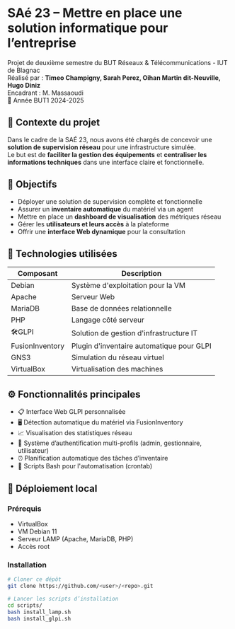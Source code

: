# SAé 23 – Mettre en place une solution informatique pour l’entreprise

Projet de deuxième semestre du BUT Réseaux & Télécommunications - IUT de Blagnac  
Réalisé par : **Timeo Champigny, Sarah Perez, Oihan Martin dit-Neuville, Hugo Diniz**  
Encadrant : M. Massaoudi  
📅 Année BUT1 2024-2025


## 📌 Contexte du projet

Dans le cadre de la SAÉ 23, nous avons été chargés de concevoir une **solution de supervision réseau** pour une infrastructure simulée.  
Le but est de **faciliter la gestion des équipements** et **centraliser les informations techniques** dans une interface claire et fonctionnelle.


## 🎯 Objectifs

- Déployer une solution de supervision complète et fonctionnelle
- Assurer un **inventaire automatique** du matériel via un agent
- Mettre en place un **dashboard de visualisation** des métriques réseau
- Gérer les **utilisateurs et leurs accès** à la plateforme
- Offrir une **interface Web dynamique** pour la consultation


## 🧰 Technologies utilisées

| Composant       | Description                                  |
|------------------|---------------------------------------------|
| Debian        | Système d'exploitation pour la VM           |
| Apache        | Serveur Web                                 |
| MariaDB       | Base de données relationnelle               |
| PHP           | Langage côté serveur                        |
| 🛠GLPI          | Solution de gestion d'infrastructure IT     |
| FusionInventory | Plugin d'inventaire automatique pour GLPI |
| GNS3          | Simulation du réseau virtuel                |
| VirtualBox    | Virtualisation des machines                 |


## ⚙️ Fonctionnalités principales

- 📋 Interface Web GLPI personnalisée
- 🖥️ Détection automatique du matériel via FusionInventory
- 📈 Visualisation des statistiques réseau
- 🔐 Système d’authentification multi-profils (admin, gestionnaire, utilisateur)
- ⏰ Planification automatique des tâches d’inventaire
- 🔄 Scripts Bash pour l'automatisation (crontab)


## 🧪 Déploiement local

### Prérequis
- VirtualBox
- VM Debian 11
- Serveur LAMP (Apache, MariaDB, PHP)
- Accès root

### Installation

```bash
# Cloner ce dépôt
git clone https://github.com/<user>/<repo>.git

# Lancer les scripts d’installation
cd scripts/
bash install_lamp.sh
bash install_glpi.sh

